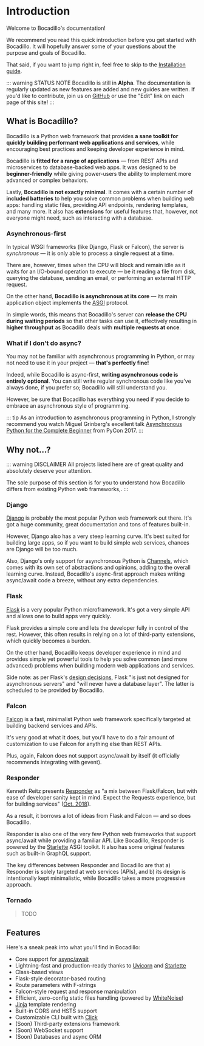 # Introduction

Welcome to Bocadillo's documentation!

We recommend you read this quick introduction before you get started with Bocadillo. It will hopefully answer some of your questions about the purpose and goals of Bocadillo.
 
That said, if you want to jump right in, feel free to skip to the [Installation guide](installation.md).

::: warning STATUS NOTE
Bocadillo is still in **Alpha**. The documentation is regularly updated as new features are added and new guides are written. If you'd like to contribute, join us on [GitHub](https:github.com/bocadilloproject/bocadillo) or use the "Edit" link on each page of this site!
:::

## What is Bocadillo?

Bocadillo is a Python web framework that provides **a sane toolkit for quickly building performant web applications and services**, while encouraging best practices and keeping developer experience in mind.

Bocadillo is **fitted for a range of applications** — from REST APIs and microservices to database-backed web apps. It was designed to be **beginner-friendly** while giving power-users the ability to implement more advanced or complex behaviors.

Lastly, **Bocadillo is not exactly minimal**. It comes with a certain number of **included batteries** to help you solve common problems when building web apps: handling static files, providing API endpoints, rendering templates, and many more. It also has **extensions** for useful features that, however, not everyone might need, such as interacting with a database.

### Asynchronous-first

In typical WSGI frameworks (like Django, Flask or Falcon), the server is *synchronous* — it is only able to process a single request at a time.

There are, however, times when the CPU will block and remain idle as it waits for an I/O-bound operation to execute — be it reading a file from disk, querying the database, sending an email, or performing an external HTTP request.

On the other hand, **Bocadillo is asynchronous at its core** — its main application object implements the [ASGI] protocol.

In simple words, this means that Bocadillo's server can **release the CPU during waiting periods** so that other tasks can use it, effectively resulting in **higher throughput** as Bocadillo deals with **multiple requests at once**.

<!-- Include a sequence diagram of WSGI vs ASGI -->

### What if I don't do async?

You may not be familiar with asynchronous programming in Python, or may not need to use it in your project — **that's perfectly fine!**

Indeed, while Bocadillo is async-first, **writing asynchronous code is entirely optional**. You can still write regular synchronous code like you've always done, if you prefer so; Bocadillo will still understand you.

However, be sure that Bocadillo has everything you need if you decide to embrace an asynchronous style of programming.

::: tip
As an introduction to asynchronous programming in Python, I strongly recommend you watch Miguel Grinberg's excellent talk [Asynchronous Python for the Complete Beginner](https://www.youtube.com/watch?v=iG6fr81xHKA) from PyCon 2017.
:::

## Why not…?

::: warning DISCLAIMER
All projects listed here are of great quality and absolutely deserve your attention.

The sole purpose of this section is for you to understand how Bocadillo differs from existing Python web frameworks,.
:::

### Django

[Django] is probably the most popular Python web framework out there. It's got a huge community, great documentation and tons of features built-in.

However, Django also has a very steep learning curve. It's best suited for building large apps, so if you want to build simple web services, chances are Django will be too much.

Also, Django's only support for asynchronous Python is [Channels], which comes with its own set of abstractions and opinions, adding to the overall learning curve. Instead, Bocadillo's async-first approach makes writing async/await code a breeze, without any extra dependencies.

### Flask

[Flask] is a very popular Python microframework. It's got a very simple API and allows one to build apps very quickly.

Flask provides a simple core and lets the developer fully in control of the rest. However, this often results in relying on a lot of third-party extensions, which quickly becomes a burden.

On the other hand, Bocadillo keeps developer experience in mind and provides simple yet powerful tools to help you solve common (and more advanced) problems when building modern web applications and services.

Side note: as per Flask's [design decisions](http://flask.pocoo.org/docs/1.0/design/#design-decisions-in-flask), Flask "is just not designed for asynchronous servers" and "will never have a database layer". The latter is scheduled to be provided by Bocadillo.

### Falcon

[Falcon] is a fast, minimalist Python web framework specifically targeted at building backend services and APIs.

It's very good at what it does, but you'll have to do a fair amount of customization to use Falcon for anything else than REST APIs.

Plus, again, Falcon does not support async/await by itself (it officially recommends integrating with gevent).

### Responder

Kenneth Reitz presents [Responder] as "a mix between Flask/Falcon, but with ease of developer sanity kept in mind. Expect the Requests experience, but for building services" ([Oct. 2018](https://twitter.com/kennethreitz/status/1050723571004309505)).

As a result, it borrows a lot of ideas from Flask and Falcon — and so does Bocadillo.

Responder is also one of the very few Python web frameworks that support async/await while providing a familiar API. Like Bocadillo, Responder is powered by the [Starlette] ASGI toolkit. It also has some original features such as built-in GraphQL support.

The key differences between Responder and Bocadillo are that a) Responder is solely targeted at web services (APIs), and b) its design is intentionally kept minimalistic, while Bocadillo takes a more progressive approach.

### Tornado

> TODO

## Features

Here's a sneak peak into what you'll find in Bocadillo:

- Core support for [async/await](https://docs.python.org/3/library/asyncio-task.html)
- Lightning-fast and production-ready thanks to [Uvicorn] and [Starlette]
- Class-based views
- Flask-style decorator-based routing
- Route parameters with F-strings
- Falcon-style request and response manipulation
- Efficient, zero-config static files handling (powered by [WhiteNoise])
- [Jinja] template rendering
- Built-in CORS and HSTS support
- Customizable CLI built with [Click]
- (Soon) Third-party extensions framework
- (Soon) WebSocket support
- (Soon) Databases and async ORM

[ASGI]: https://asgi.readthedocs.io
[Django]: https://www.djangoproject.com
[Channels]: https://channels.readthedocs.io
[Flask]: http://flask.pocoo.org
[Falcon]: https://falconframework.org
[Responder]: http://python-responder.org/en/latest/
[Starlette]: https://www.starlette.io
[Uvicorn]: https://www.uvicorn.org
[WhiteNoise]: http://whitenoise.evans.io
[Jinja]: http://jinja.pocoo.org
[Click]: https://click.palletsprojects.com
[Orator]: https://orator-orm.com
